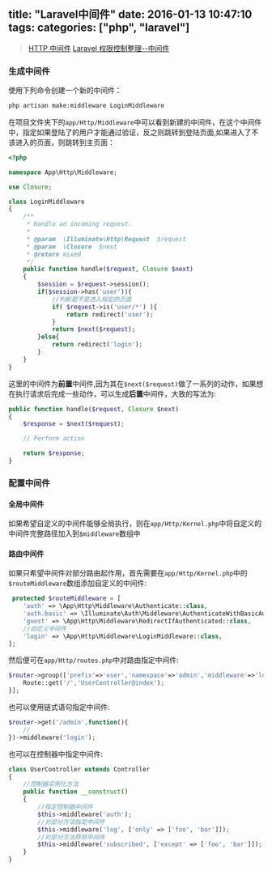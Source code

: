title: "Laravel中间件"
date: 2016-01-13 10:47:10
tags:
categories: ["php", "laravel"]
---

> [HTTP 中间件](http://www.golaravel.com/laravel/docs/5.1/middleware/)
> [Laravel 权限控制整理--中间件](http://blog.csdn.net/a437629292/article/details/46120453)

### 生成中间件

使用下列命令创建一个新的中间件：
```bash
php artisan make:middleware LoginMiddleware
```
在项目文件夹下的`app/Http/Middleware`中可以看到新建的中间件，在这个中间件中，指定如果登陆了的用户才能通过验证，反之则跳转到登陆页面,如果进入了不该进入的页面，则跳转到主页面：

<!-- more -->

```php
<?php

namespace App\Http\Middleware;

use Closure;

class LoginMiddleware
{
    /**
     * Handle an incoming request.
     *
     * @param  \Illuminate\Http\Request  $request
     * @param  \Closure  $next
     * @return mixed
     */
    public function handle($request, Closure $next)
    {
        $session = $request->session();
		if($session->has('user')){
            //判断是不是进入指定的页面
            if( $request->is('user/*') ){
                return redirect('user');
            }
            return $next($request);
		}else{
			return redirect('login');
		}
    }
}
```
这里的中间件为**前置**中间件,因为其在`$next($request)`做了一系列的动作，如果想在执行请求后完成一些动作，可以生成**后置**中间件，大致的写法为:
```php
public function handle($request, Closure $next)
{
    $response = $next($request);

    // Perform action

    return $response;
}
```

### 配置中间件

#### 全局中间件

如果希望自定义的中间件能够全局执行，则在`app/Http/Kernel.php`中将自定义的中间件完整路径加入到`$middleware`数组中

#### 路由中间件

如果只希望中间件对部分路由起作用，首先需要在`app/Http/Kernel.php`中的`$routeMiddleware`数组添加自定义的中间件:
```php
 protected $routeMiddleware = [
    'auth' => \App\Http\Middleware\Authenticate::class,
    'auth.basic' => \Illuminate\Auth\Middleware\AuthenticateWithBasicAuth::class,
    'guest' => \App\Http\Middleware\RedirectIfAuthenticated::class,
    //自定义中间件
    'login' => \App\Http\Middleware\LoginMiddleware::class,
];
```
然后便可在`app/Http/routes.php`中对路由指定中间件:
```php
$router->group(['prefix'=>'user','namespace'=>'admin','middleware'=>'login'],function(){
    Route::get('/','UserController@index');
}];
```
也可以使用链式语句指定中间件:
```php
$router->get('/admin',function(){
    //
})->middleware('login');
```
也可以在控制器中指定中间件:
```php
class UserController extends Controller
{
    //控制器实例化方法
    public function __construct()
    {
		//指定控制器中间件
        $this->middleware('auth');
		//对部分方法指定中间件
        $this->middleware('log', ['only' => ['foo', 'bar']]);
		//对部分方法排除中间件
        $this->middleware('subscribed', ['except' => ['foo', 'bar']]);
    }
}

```